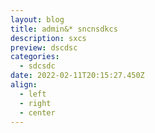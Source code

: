 ```yaml
---
layout: blog
title: admin&* sncnsdkcs
description: sxcs
preview: dscdsc
categories:
  - sdcsdc
date: 2022-02-11T20:15:27.450Z
align:
  - left
  - right
  - center
---
```

